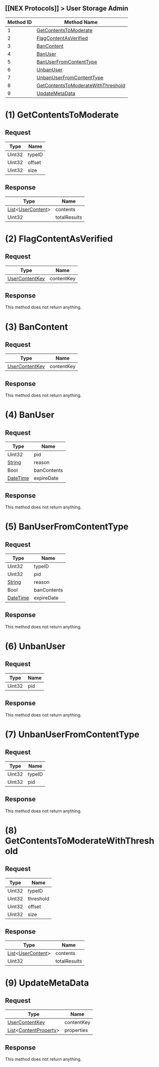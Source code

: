 ## [[NEX Protocols]] > User Storage Admin

| Method ID | Method Name |
| --- | --- |
| 1 | [GetContentsToModerate](#1-getcontentstomoderate) |
| 2 | [FlagContentAsVerified](#2-flagcontentasverified) |
| 3 | [BanContent](#3-bancontent) |
| 4 | [BanUser](#4-banuser) |
| 5 | [BanUserFromContentType](#5-banuserfromcontenttype) |
| 6 | [UnbanUser](#6-unbanuser) |
| 7 | [UnbanUserFromContentType](#7-unbanuserfromcontenttype) |
| 8 | [GetContentsToModerateWithThreshold](#8-getcontentstomoderatewiththreshold) |
| 9 | [UpdateMetaData](#9-updatemetadata) |

# (1) GetContentsToModerate
## Request
| Type | Name |
| --- | --- |
| Uint32 | typeID |
| Uint32 | offset |
| Uint32 | size |

## Response
| Type | Name |
| --- | --- |
| [List]&lt;[UserContent](User-Content-Protocol#usercontent-structure)&gt; | contents |
| Uint32 | totalResults |

# (2) FlagContentAsVerified
## Request
| Type | Name |
| --- | --- |
| [UserContentKey](User-Content-Protocol#usercontentkey-structure) | contentKey |

## Response
This method does not return anything.

# (3) BanContent
## Request
| Type | Name |
| --- | --- |
| [UserContentKey](User-Content-Protocol#usercontentkey-structure) | contentKey |

## Response
This method does not return anything.

# (4) BanUser
## Request
| Type | Name |
| --- | --- |
| Uint32 | pid |
| [String] | reason |
| Bool | banContents |
| [DateTime] | expireDate |

## Response
This method does not return anything.

# (5) BanUserFromContentType
## Request
| Type | Name |
| --- | --- |
| Uint32 | typeID |
| Uint32 | pid |
| [String] | reason |
| Bool | banContents |
| [DateTime] | expireDate |

## Response
This method does not return anything.

# (6) UnbanUser
## Request
| Type | Name |
| --- | --- |
| Uint32 | pid |

## Response
This method does not return anything.

# (7) UnbanUserFromContentType
## Request
| Type | Name |
| --- | --- |
| Uint32 | typeID |
| Uint32 | pid |

## Response
This method does not return anything.

# (8) GetContentsToModerateWithThreshold
## Request
| Type | Name |
| --- | --- |
| Uint32 | typeID |
| Uint32 | threshold |
| Uint32 | offset |
| Uint32 | size |

## Response
| Type | Name |
| --- | --- |
| [List]&lt;[UserContent](User-Content-Protocol#usercontent-structure)&gt; | contents |
| Uint32 | totalResults |

# (9) UpdateMetaData
## Request
| Type | Name |
| --- | --- |
| [UserContentKey](User-Content-Protocol#usercontentkey-structure) | contentKey |
| [List]&lt;[ContentProperty](User-Content-Protocol#contentproperty-structure)&gt; | properties |

## Response
This method does not return anything.

[Result]: NEX-Common-Types#result
[String]: NEX-Common-Types#string
[Buffer]: NEX-Common-Types#buffer
[qBuffer]: NEX-Common-Types#qbuffer
[List]: NEX-Common-Types#list
[Map]: NEX-Common-Types#map
[DateTime]: NEX-Common-Types#datetime
[Structure]: NEX-Common-Types#structure
[Data]: NEX-Common-Types#anydataholder
[StationURL]: NEX-Common-Types#stationurl
[Variant]: NEX-Common-Types#variant